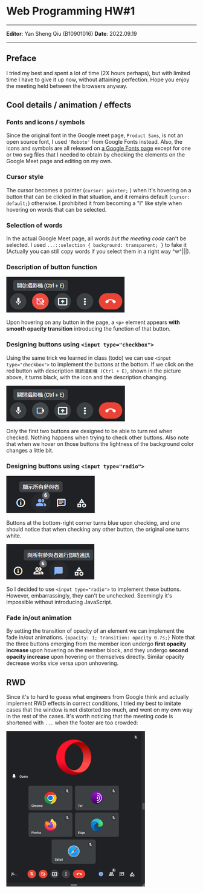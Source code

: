 # Web Programming HW#1

---

**Editor**: Yan Sheng Qiu (B10901016)
**Date**: 2022.09.19 

---
## Preface
I tried my best and spent a lot of time (2X hours perhaps), but with limited time I have to give it up now, without attaining perfection.
Hope you enjoy the meeting held between the browsers anyway.

## Cool details / animation / effects 
### Fonts and icons / symbols
Since the original font in the Google meet page,  `Product Sans`, is not an open source font, I used `'Roboto'` from Google Fonts instead.
Also, the icons and symbols are all released on [a Google Fonts page](https://fonts.google.com/icons) except for one or two svg files that I needed to obtain by checking the elements on the Google Meet page and editing on my own.
### Cursor style
The cursor becomes a pointer (`cursor: pointer;` ) when it's hovering on a button that can be clicked in that situation, and it remains default  (`cursor: default;`) otherwise. 
I prohibited it from becoming a "I" like style when hovering on words that can be selected.
### Selection of words
In the actual Google Meet page, all words *but the meeting code* can't be selected. I used `...::selection { background: transparent; }` to fake it (Actually you can still copy words if you select them in a right way ^w^|||). 
### Description of button function

![](Pasted_image_20220919012502.png)

Upon hovering on any button in the page, a `<p>` element appears **with smooth opacity transition** introducing the function of that button.
###  Designing buttons using `<input type="checkbox">`
Using the same trick we learned in class (todo) we can use  `<input type="checkbox">`  to implement the buttons at the bottom. 
If we click on the red button with description `開啟攝影機 (Ctrl + E)`, shown in the picture above, it turns black, with the icon and the description changing.

![](Pasted_image_20220919012442.png)

Only the first two buttons are designed to be able to turn red when checked. Nothing happens when trying to check other buttons.
Also note that when we hover on those buttons the lightness of the background color changes a little bit.
### Designing buttons using `<input type="radio">`

![](Pasted_image_20220919011024.png)

Buttons at the bottom-right corner turns blue upon checking, and one should notice that when checking any other button, the original one turns white.

![](Pasted_image_20220919011403.png)

So I decided to use `<input type="radio">` to implement these buttons. However, embarrassingly, they can't be unchecked. Seemingly it's impossible without introducing JavaScript.
### Fade in/out animation
By setting the transition of opacity of an element we can implement the fade in/out animations.
` {opacity: 1; transition: opacity 0.7s;} `
Note that the three buttons emerging from the member icon undergo **first opacity increase** upon hovering on the member block, and they undergo **second opacity increase** upon hovering on themselves directly. Similar opacity decrease works vice versa upon unhovering.
## RWD
Since it's to hard to guess what engineers from Google think and actually implement RWD effects in correct conditions, I tried my best to imitate cases that the window is not distorted too much, and went on my own way in the rest of the cases.
It's worth noticing that the meeting code is shortened with `...` when the footer are too crowded:

![](Pasted_image_20220919020529.png)



